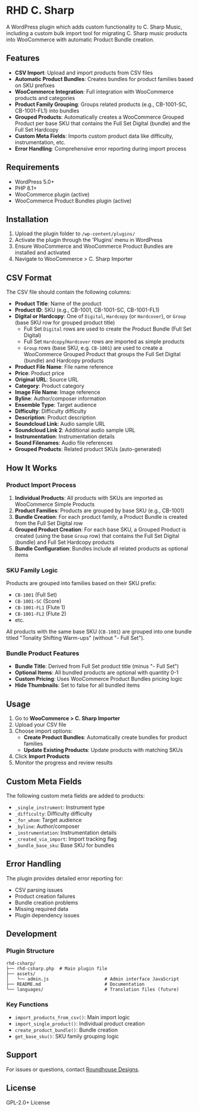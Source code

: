 # RHD C. Sharp

A WordPress plugin which adds custom functionality to C. Sharp Music, including a custom bulk import tool for migrating C. Sharp music products into WooCommerce with automatic Product Bundle creation.

## Features

- **CSV Import**: Upload and import products from CSV files
- **Automatic Product Bundles**: Creates bundles for product families based on SKU prefixes
- **WooCommerce Integration**: Full integration with WooCommerce products and categories
- **Product Family Grouping**: Groups related products (e.g., CB-1001-SC, CB-1001-FL1) into bundles
- **Grouped Products**: Automatically creates a WooCommerce Grouped Product per base SKU that contains the Full Set Digital (bundle) and the Full Set Hardcopy
- **Custom Meta Fields**: Imports custom product data like difficulty, instrumentation, etc.
- **Error Handling**: Comprehensive error reporting during import process

## Requirements

- WordPress 5.0+
- PHP 8.1+
- WooCommerce plugin (active)
- WooCommerce Product Bundles plugin (active)

## Installation

1. Upload the plugin folder to `/wp-content/plugins/`
2. Activate the plugin through the 'Plugins' menu in WordPress
3. Ensure WooCommerce and WooCommerce Product Bundles are installed and activated
4. Navigate to WooCommerce > C. Sharp Importer

## CSV Format

The CSV file should contain the following columns:

- **Product Title**: Name of the product
- **Product ID**: SKU (e.g., CB-1001, CB-1001-SC, CB-1001-FL1)
- **Digital or Hardcopy**: One of `Digital`, `Hardcopy` (or `Hardcover`), or `Group` (base SKU row for grouped product title)
  - Full Set `Digital` rows are used to create the Product Bundle (Full Set Digital)
  - Full Set `Hardcopy`/`Hardcover` rows are imported as simple products
  - `Group` rows (base SKU, e.g. `CB-1001`) are used to create a WooCommerce Grouped Product that groups the Full Set Digital (bundle) and Hardcopy products
- **Product File Name**: File name reference
- **Price**: Product price
- **Original URL**: Source URL
- **Category**: Product category
- **Image File Name**: Image reference
- **Byline**: Author/composer information
- **Ensemble Type**: Target audience
- **Difficulty**: Difficulty difficulty
- **Description**: Product description
- **Soundcloud Link**: Audio sample URL
- **Soundcloud Link 2**: Additional audio sample URL
- **Instrumentation**: Instrumentation details
- **Sound Filenames**: Audio file references
- **Grouped Products**: Related product SKUs (auto-generated)

## How It Works

### Product Import Process

1. **Individual Products**: All products with SKUs are imported as WooCommerce Simple Products
2. **Product Families**: Products are grouped by base SKU (e.g., CB-1001)
3. **Bundle Creation**: For each product family, a Product Bundle is created from the Full Set Digital row
4. **Grouped Product Creation**: For each base SKU, a Grouped Product is created (using the base `Group` row) that contains the Full Set Digital (bundle) and Full Set Hardcopy products
5. **Bundle Configuration**: Bundles include all related products as optional items

### SKU Family Logic

Products are grouped into families based on their SKU prefix:

- `CB-1001` (Full Set)
- `CB-1001-SC` (Score)
- `CB-1001-FL1` (Flute 1)
- `CB-1001-FL2` (Flute 2)
- etc.

All products with the same base SKU (`CB-1001`) are grouped into one bundle titled "Tonality Shifting Warm-ups" (without "- Full Set").

### Bundle Product Features

- **Bundle Title**: Derived from Full Set product title (minus "- Full Set")
- **Optional Items**: All bundled products are optional with quantity 0-1
- **Custom Pricing**: Uses WooCommerce Product Bundles pricing logic
- **Hide Thumbnails**: Set to false for all bundled items

## Usage

1. Go to **WooCommerce > C. Sharp Importer**
2. Upload your CSV file
3. Choose import options:
   - **Create Product Bundles**: Automatically create bundles for product families
   - **Update Existing Products**: Update products with matching SKUs
4. Click **Import Products**
5. Monitor the progress and review results

## Custom Meta Fields

The following custom meta fields are added to products:

- `_single_instrument`: Instrument type
- `_difficulty`: Difficulty difficulty
- `_for_whom`: Target audience
- `_byline`: Author/composer
- `_instrumentation`: Instrumentation details
- `_created_via_import`: Import tracking flag
- `_bundle_base_sku`: Base SKU for bundles

## Error Handling

The plugin provides detailed error reporting for:

- CSV parsing issues
- Product creation failures
- Bundle creation problems
- Missing required data
- Plugin dependency issues

## Development

### Plugin Structure

```
rhd-csharp/
├── rhd-csharp.php  # Main plugin file
├── assets/
│   └── admin.js                     # Admin interface JavaScript
├── README.md                        # Documentation
└── languages/                       # Translation files (future)
```

### Key Functions

- `import_products_from_csv()`: Main import logic
- `import_single_product()`: Individual product creation
- `create_product_bundle()`: Bundle creation
- `get_base_sku()`: SKU family grouping logic

## Support

For issues or questions, contact [Roundhouse Designs](https://roundhouse-designs.com).

## License

GPL-2.0+ License
